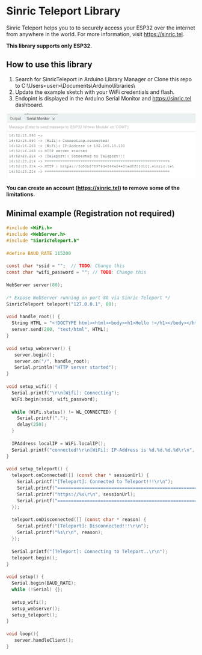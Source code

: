 # Sinric Teleport Library

Sinric Teleport helps you to to securely access your ESP32 over the internet from anywhere in the world. For more information, visit https://sinric.tel.

**This library supports only ESP32.**

## How to use this library

1. Search for SinricTeleport in Arduino Library Manager or Clone this repo to C:\Users\<user>\Documents\Arduino\libraries\
2. Update the example sketch with your WiFi credentials and flash.
3. Endopint is displayed in the Arduino Serial Monitor and https://sinric.tel dashboard.

![Sinric Teleport Session](https://github.com/sinricpro/teleport-arduino-esp32-library/blob/main/examples/webserver/img/teleport-endpoint.png?raw=true)

**You can create an account (https://sinric.tel) to remove some of the limitations.**
 


## Minimal example (Registration not required)
```c
#include <WiFi.h>
#include <WebServer.h>
#include "SinricTeleport.h"

#define BAUD_RATE 115200

const char *ssid = "";  // TODO: Change this
const char *wifi_password = ""; // TODO: Change this

WebServer server(80);

/* Expose WebServer running on port 80 via Sinric Teleport */
SinricTeleport teleport("127.0.0.1", 80);

void handle_root() {
  String HTML = "<!DOCTYPE html><html><body><h1>Hello !</h1></body></html>";
  server.send(200, "text/html", HTML);
}

void setup_webserver() {
   server.begin();   
   server.on("/", handle_root);
   Serial.println("HTTP server started");
}

void setup_wifi() {
  Serial.printf("\r\n[Wifi]: Connecting");
  WiFi.begin(ssid, wifi_password);

  while (WiFi.status() != WL_CONNECTED) {
    Serial.printf(".");
    delay(250);
  }
  
  IPAddress localIP = WiFi.localIP();
  Serial.printf("connected!\r\n[WiFi]: IP-Address is %d.%d.%d.%d\r\n", localIP[0], localIP[1], localIP[2], localIP[3]);
}

void setup_teleport() { 
  teleport.onConnected([] (const char * sessionUrl) {
    Serial.printf("[Teleport]: Connected to Teleport!!!\r\n");
    Serial.printf("========================================================\r\n");
    Serial.printf("https://%s\r\n", sessionUrl);
    Serial.printf("========================================================\r\n");
  });

  teleport.onDisconnected([] (const char * reason) {
    Serial.printf("[Teleport]: Disconnected!!!\r\n");
    Serial.printf("%s\r\n", reason);
  });

  Serial.printf("[Teleport]: Connecting to Teleport..\r\n");
  teleport.begin();   
} 

void setup() {
  Serial.begin(BAUD_RATE);
  while (!Serial) {};
 
  setup_wifi();
  setup_webserver();
  setup_teleport();
}

void loop(){
   server.handleClient();
}

```
 

